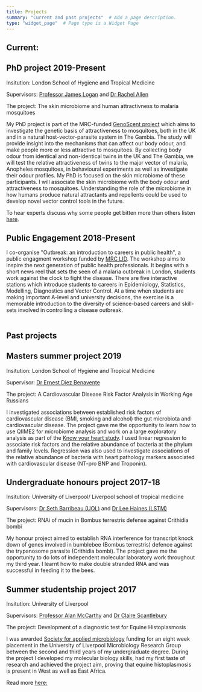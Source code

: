 ```yaml
---
title: Projects
summary: "Current and past projects"  # Add a page description.
type: "widget_page"  # Page type is a Widget Page
---
```


## **Current:**
## **PhD project 2019-Present**

Insitution: London School of Hygiene and Tropical Medicine  

Supervisors: [Professor James Logan](https://www.lshtm.ac.uk/aboutus/people/logan.james) and [Dr Rachel Allen](https://www.sgul.ac.uk/profiles/rachel-allen)

The project: The skin microbiome and human attractivness to malaria mosquitoes 

My PhD project is part of the MRC-funded [GenoScent project](https://www.lshtm.ac.uk/research/centres-projects-groups/genoscent) which aims to investigate the genetic basis of attractiveness to mosquitoes, both in the UK and in a natural host-vector-parasite system in The Gambia. The study will provide insight into the mechanisms that can affect our body odour, and make people more or less attractive to mosquitoes. By collecting body odour from identical and non-identical twins in the UK and The Gambia, we will test the relative attractiveness of twins to the major vector of malaria, Anopheles mosquitoes, in behavioural experiments as well as investigate their odour profiles. My PhD is focused on the skin microbiome of these participants. I will associate the skin microbiome with the body odour and attractiveness to mosquitoes. Understanding the role of the microbiome in how humans produce natural attractants and repellents could be used to develop novel vector control tools in the future.

To hear experts discuss why some people get bitten more than others listen [here](https://www.bbc.co.uk/sounds/play/w3csz1vc).

## **Public Engagement 2018-Present**

I co-organise "Outbreak: an introduction to careers in public health", a public engagment workshop funded by [MRC LID](https://mrc-lid.lshtm.ac.uk). The workshop aims to inspire the next generation of public health professionals. It begins with a short news reel that sets the seen of a malaria outbreak in London, students work against the clock to fight the disease. There are five interactive stations which introduce students to careers in Epidemiology, Statistics, Modelling, Diagnostics and Vector Control. At a time when students are making important A-level and university decisions, the exercise is a memorable introduction to the diversity of science-based careers and skill-sets involved in controlling a disease outbreak.  
<br>
## **Past projects**
## **Masters summer project 2019**

Insitution: London School of Hygiene and Tropical Medicine 

Supervisor: [Dr Ernest Diez Benavente](https://www.lshtm.ac.uk/aboutus/people/diez-benavente.ernest)

The project: A Cardiovascular Disease Risk Factor Analysis in Working Age Russians 

I investigated associations between established risk factors of cardiovascular disease (BMI, smoking and alcohol) the gut microbiota and cardiovascular disease. The project gave me the opportunity to learn how to use QIIME2 for microbiome analysis and work on a large exploratory analysis as part of the [Know your heart study](https://knowyourheart.science). I used linear regression to associate risk factors and the relative abundance of bacteria at the phylum and family levels. Regression was also used to investigate associations of the relative abundance of bacteria with heart pathology markers associated with cardiovascular disease (NT-pro BNP and Troponin). 


## **Undergraduate honours project 2017-18**

Insitution: University of Liverpool/ Liverpool school of tropical medicine

Supervisors: [Dr Seth Barribeau (UOL)](http://seth.barribeau.com/home/) and [Dr Lee Haines (LSTM)](https://www.lstmed.ac.uk/about/people/dr-lee-haines)

The project: RNAi of mucin in Bombus terrestris defense against Crithidia bombi

My honour project aimed to establish RNA interference for transcript knock down of genes involved in bumblebee (Bombus terrestris) defence against the trypanosome parasite (Crithidia bombi). The project gave me the opportunity to do lots of independent molecular laboratory work throughout my third year. I learnt how to make double stranded RNA and was successful in feeding it to the bees. 


## **Summer studentship project 2017**

Insitution: University of Liverpool

Supervisors: [Professor Alan McCarthy](https://www.liverpool.ac.uk/integrative-biology/staff/alan-mccarthy/) and [Dr Claire Scantlebury](https://www.liverpool.ac.uk/integrative-biology/staff/claire-scantlebury/)

The project: Development of a diagnostic test for Equine Histoplasmosis

I was awarded [Society for applied microbiology](https://sfam.org.uk) funding for an eight week placement in the University of Liverpool Microbiology Research Group between the second and third years of my undergraduate degree. During the project I developed my molecular biology skills, had my first taste of research and achieved the project aim, proving that equine histoplasmosis is present in West as well as East Africa. 

Read more [here:](https://csd-inventory.liverpool.ac.uk/life-sciences/news/stories/title,976960,en.php)

